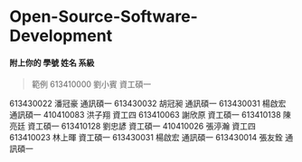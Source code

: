 # Open-Source-Software-Development
#### 附上你的 學號 姓名 系級
> 範例 613410000 劉小賓 資工碩一

613430022 潘冠豪 通訊碩一
613430032 胡冠昶 通訊碩一
613430031 楊啟宏 通訊碩一
410410083 洪子翔 資工四
613410063 謝欣原 資工碩一
613410138 陳亮廷 資工碩一
613410128 劉忠諺 資工碩一
410410026 張渟瀚 資工四
613410023 林上暉 資工碩一
613430031 楊啟宏 通訊碩一
613430014 張友銓 通訊碩一  
